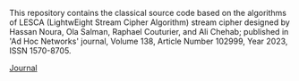 This repository contains the classical source code based on the algorithms of LESCA (LightwEight Stream Cipher Algorithm) stream cipher designed by Hassan Noura, Ola Salman, Raphael Couturier, and Ali
Chehab; published in 'Ad Hoc Networks' journal, Volume 138, Article Number 102999, Year 2023, ISSN 1570-8705.

[Journal](https://www.sciencedirect.com/science/article/abs/pii/S1570870522001718)

<!-- **Quantum Analysis of Lesca** by Sumanta Chakraborty, SK Hafizul Islam, DM; published in IEEE 38th vlsid (SOCC), 2024.

[Conference](https://www.ieee-socc.org/)

[Publication](https://ieeexplore.ieee.org/abstract/document/10737862) -->

<!--- Update: In the line number 8 of Section IV.C of the paper, it should be 128 in place of 124 because N is 256. However, in the tables, we present the cost correctly, considering number of iterations as _floor_((_pi_/4) X 2^(128)). -->
